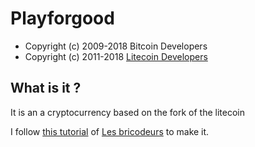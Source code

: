 # Playforgood

- Copyright (c) 2009-2018 Bitcoin Developers
- Copyright (c) 2011-2018 [Litecoin Developers](http://www.litecoin.org)  

## What is it ?

It is an a cryptocurrency based on the fork of the litecoin

I follow [this tutorial](https://lesbricodeurs.fr/creersaproprecryptomonnaie/) of [Les bricodeurs](https://lesbricodeurs.fr/) to make it.
